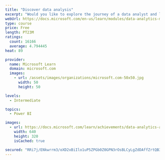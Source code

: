 ```yaml
---
title: "Discover data analysis"
excerpt: "Would you like to explore the journey of a data analyst and learn how a data analyst tells a story with data? In this module, you will explore the different roles in data and learn the different tasks of a data analyst."
webUrl: https://docs.microsoft.com/en-us/learn/modules/data-analytics-microsoft/
type: course
price: Free
length: PT23M
ratings:
  count: 16166
  average: 4.794445
heat: 89

provider:
  name: Microsoft Learn
  domain: microsoft.com
  images:
    - url: /assets/images/organizations/microsoft.com-50x50.jpg
      width: 50
      height: 50

levels:
  - Intermediate

topics:
  - Power BI

images:
  - url: https://docs.microsoft.com/learn/achievements/data-analytics-and-microsoft-social.png
    width: 640
    height: 320
    isCached: true

secured: "RRi7j/ENkwrrm3/oXD2xBiIlo1uP5ZPGb0Z0GPN3rOsBLCyLgZdDAffZrtQB3eSgl7dzqWURtyXAVYqhCjnThaWXtAp8RYBChj/ryY+5LDqfV4kWxNUlY2VQshsC+nYzFP1vdmPk+NvBVnNKqdtpjD3DQj9pQn4/0/cQD/H5ZYaoitjIBR2KXlnLhLbzvViEKFaLiu4TFVM1xYDHCSGQ2HGecmu/evxVzK/g8cuJa8ekKgV3Wfw9Oc6ckJ7wWqAeGtr2XGRDnH+m4RtMPoI6xkeZ0+V9r8qwUlLK9vIztgn+veA/x8XdvGHw0hXKGz3TY10fmvad3EUyr8KqQhEhRilVXlUhBeNEZcuAERO5PGlB96J32n/+s2snpXd8HA9RbGmwaDMHd+6XRoWs/8c3CMD1VkzMUpKxq8sFxiKJG80ImJPx5t+cmx7iHuujG9v8;MY4VawDfBpMxvOYKp8ngoQ=="
---
```


